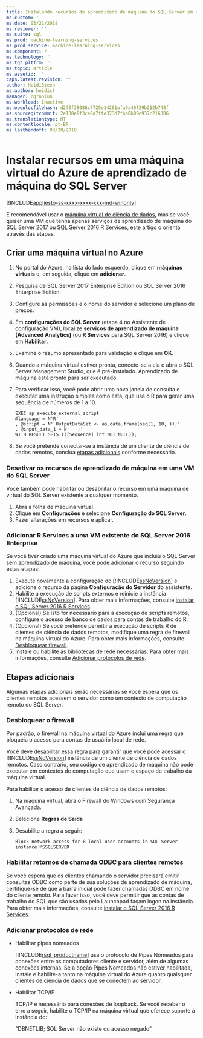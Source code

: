 ```yaml
---
title: Instalando recursos de aprendizado de máquina do SQL Server em uma máquina virtual do Azure | Microsoft Docs
ms.custom: ''
ms.date: 03/21/2018
ms.reviewer: ''
ms.suite: sql
ms.prod: machine-learning-services
ms.prod_service: machine-learning-services
ms.component: r
ms.technology: ''
ms.tgt_pltfrm: ''
ms.topic: article
ms.assetid: ''
caps.latest.revision: ''
author: HeidiSteen
ms.author: heidist
manager: cgronlun
ms.workload: Inactive
ms.openlocfilehash: d2f0f38086c7725e14261afa9a40f29b212b748f
ms.sourcegitcommit: 2e130e9f3ce8a7ffe373d7fba8b09e937c216386
ms.translationtype: MT
ms.contentlocale: pt-BR
ms.lasthandoff: 03/28/2018
---
```

# <a name="install-sql-server-machine-learning-features-on-an-azure-virtual-machine"></a>Instalar recursos em uma máquina virtual do Azure de aprendizado de máquina do SQL Server
[!INCLUDE[appliesto-ss-xxxx-xxxx-xxx-md-winonly](../../includes/appliesto-ss-xxxx-xxxx-xxx-md-winonly.md)]
 
É recomendável usar o [máquina virtual de ciência de dados](ttps://docs.microsoft.com/azure/machine-learning/data-science-virtual-machine/provision-vm), mas se você quiser uma VM que tenha apenas serviços de aprendizado de máquina do SQL Server 2017 ou SQL Server 2016 R Services, este artigo o orienta através das etapas.

## <a name="create-a-virtual-machine-on-azure"></a>Criar uma máquina virtual no Azure

1. No portal do Azure, na lista do lado esquerdo, clique em **máquinas virtuais** e, em seguida, clique em **adicionar**.
2. Pesquisa de SQL Server 2017 Enterprise Edition ou SQL Server 2016 Enterprise Edition.
3. Configure as permissões e o nome do servidor e selecione um plano de preços.
4. Em **configurações do SQL Server** (etapa 4 no Assistente de configuração VM), localize **serviços de aprendizado de máquina (Advanced Analytics)** (ou **R Services** para SQL Server 2016) e clique em  **Habilitar**.
5. Examine o resumo apresentado para validação e clique em **OK**.
6. Quando a máquina virtual estiver pronta, conecte-se a ela e abra o SQL Server Management Studio, que é pré-instalado. Aprendizado de máquina está pronto para ser executado.
7. Para verificar isso, você pode abrir uma nova janela de consulta e executar uma instrução simples como esta, que usa o R para gerar uma sequência de números de 1 a 10.

    ```
    EXEC sp_execute_external_script
    @language = N'R'
    , @script = N' OutputDataSet <- as.data.frame(seq(1, 10, ));'
    , @input_data_1 = N'   ;'
    WITH RESULT SETS (([Sequence] int NOT NULL));
    ```

6. Se você pretende conectar-se à instância de um cliente de ciência de dados remotos, conclua [etapas adicionais](#additional-steps) conforme necessário.

### <a name="disable-machine-learning-features-on-a-sql-server-vm"></a>Desativar os recursos de aprendizado de máquina em uma VM do SQL Server

Você também pode habilitar ou desabilitar o recurso em uma máquina de virtual do SQL Server existente a qualquer momento.

1. Abra a folha de máquina virtual.
2. Clique em **Configurações** e selecione **Configuração do SQL Server**.
3. Fazer alterações em recursos e aplicar.

### <a name="existing"></a>Adicionar R Services a uma VM existente do SQL Server 2016 Enterprise

Se você tiver criado uma máquina virtual do Azure que incluiu o SQL Server sem aprendizado de máquina, você pode adicionar o recurso seguindo estas etapas:

1. Execute novamente a configuração do [!INCLUDE[ssNoVersion](../../includes/ssnoversion-md.md)] e adicione o recurso da página **Configuração do Servidor** do assistente.
2. Habilite a execução de scripts externos e reinicie a instância [!INCLUDE[ssNoVersion](../../includes/ssnoversion-md.md)]. Para obter mais informações, consulte [instalar o SQL Server 2016 R Services](../install/sql-r-services-windows-install.md).
3. (Opcional) Se isto for necessário para a execução de scripts remotos, configure o acesso de banco de dados para contas de trabalho do R.
4. (Opcional) Se você pretende permitir a execução de scripts R de clientes de ciência de dados remotos, modifique uma regra de firewall na máquina virtual do Azure. Para obter mais informações, consulte [Desbloquear firewall](#firewall).
5. Instale ou habilite as bibliotecas de rede necessárias. Para obter mais informações, consulte [Adicionar protocolos de rede](#network).

## <a name="additional-steps"></a>Etapas adicionais

Algumas etapas adicionais serão necessárias se você espera que os clientes remotos acessem o servidor como um contexto de computação remoto do SQL Server.

### <a name="firewall"></a>Desbloquear o firewall

Por padrão, o firewall na máquina virtual do Azure inclui uma regra que bloqueia o acesso para contas de usuário local de rede.

Você deve desabilitar essa regra para garantir que você pode acessar o [!INCLUDE[ssNoVersion](../../includes/ssnoversion-md.md)] instância de um cliente de ciência de dados remotos.  Caso contrário, seu código de aprendizado de máquina não pode executar em contextos de computação que usam o espaço de trabalho da máquina virtual.

Para habilitar o acesso de clientes de ciência de dados remotos:

1. Na máquina virtual, abra o Firewall do Windows com Segurança Avançada.
2. Selecione **Regras de Saída**
3. Desabilite a regra a seguir:
  
     `Block network access for R local user accounts in SQL Server instance MSSQLSERVER`
  
### <a name="enable-odbc-callbacks-for-remote-clients"></a>Habilitar retornos de chamada ODBC para clientes remotos

Se você espera que os clientes chamando o servidor precisará emitir consultas ODBC como parte de sua soluções de aprendizado de máquina, certifique-se de que a barra inicial pode fazer chamadas ODBC em nome do cliente remoto. Para fazer isso, você deve permitir que as contas de trabalho do SQL que são usadas pelo Launchpad façam logon na instância.
Para obter mais informações, consulte [instalar o SQL Server 2016 R Services](../install/sql-r-services-windows-install.md).

### <a name="network"></a>Adicionar protocolos de rede

+ Habilitar pipes nomeados
  
  [!INCLUDE[rsql_productname](../../includes/rsql-productname-md.md)] usa o protocolo de Pipes Nomeados para conexões entre os computadores cliente e servidor, além de algumas conexões internas. Se a opção Pipes Nomeados não estiver habilitada, instale e habilite-a tanto na máquina virtual do Azure quanto quaisquer clientes de ciência de dados que se conectem ao servidor.
  
+ Habilitar TCP/IP

  TCP/IP é necessário para conexões de loopback. Se você receber o erro a seguir, habilite o TCP/IP na máquina virtual que oferece suporte à instância do:

  "DBNETLIB; SQL Server não existe ou acesso negado"